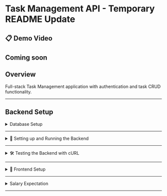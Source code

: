 # Task Management API - Temporary README Update

## 📋 Demo Video
Coming soon
---

## **Overview**
Full-stack Task Management application with authentication and task CRUD functionality.

---

## **Backend Setup**
<details>
  <summary> Database Setup </summary>

### **1. Install PostgreSQL**
```bash
brew install postgresql@14
brew services start postgresql@14
```

### **2. Create the Database**
```sql
CREATE DATABASE task_management;
```

### **3. Set up Tables**
```sql
CREATE TABLE users (
    id SERIAL PRIMARY KEY,
    username VARCHAR(255) UNIQUE NOT NULL,
    password TEXT NOT NULL
);

CREATE TABLE tasks (
    id SERIAL PRIMARY KEY,
    title VARCHAR(255) NOT NULL,
    description TEXT,
    isComplete BOOLEAN DEFAULT FALSE,
    user_id INTEGER REFERENCES users(id) ON DELETE CASCADE
);
```
</details>

---

<details>
  <summary>🚀 Setting up and Running the Backend</summary>

### **1. Clone the Repository**
```bash
git clone https://github.com/rpc1001/lumaa-spring-2025-swe
cd lumaa-spring-2025-swe
```

### **2. Install Dependencies**
```bash
npm install
```

### **3. Create `.env` File**
```env
DB_USER=your_username
DB_NAME=task_management
JWT_SECRET=your_generated_secret_key
```

### **4. Start the Backend**
```bash
npm run dev
```
</details>

---

<details>
  <summary>🛠 Testing the Backend with cURL</summary>

#### **1. Register a New User**
```bash
curl -X POST http://localhost:3000/auth/register \
-H "Content-Type: application/json" \
-d '{"username": "newuser", "password": "mypassword"}'
```

#### **2. Log In to Get JWT Token**
```bash
curl -X POST http://localhost:3000/auth/login \
-H "Content-Type: application/json" \
-d '{"username": "newuser", "password": "mypassword"}'
```
_This will return a token to use in subsequent requests._

#### **3. Create a Task (Authenticated Route)**
```bash
curl -X POST http://localhost:3000/tasks \
-H "Authorization: Bearer YOUR_JWT_HERE" \
-H "Content-Type: application/json" \
-d '{"title": "New Task", "description": "Task details"}'
```

#### **4. Retrieve Tasks (Authenticated Route)**
```bash
curl -X GET http://localhost:3000/tasks \
-H "Authorization: Bearer YOUR_JWT_HERE"
```

#### **5. Update a Task**
```bash
curl -X PUT http://localhost:3000/tasks/1 \
-H "Authorization: Bearer YOUR_JWT_HERE" \
-H "Content-Type: application/json" \
-d '{"title": "Updated Task Title", "isComplete": true}'
```

#### **6. Delete a Task**
```bash
curl -X DELETE http://localhost:3000/tasks/1 \
-H "Authorization: Bearer YOUR_JWT_HERE"
```
</details>

---

<details>
  <summary>🎨 Frontend Setup</summary>

### Install Dependencies
```bash
npm install
```

### Create `.env` File
```bash
VITE_API_URL=http://localhost:3000
```
Replace `http://localhost:3000` with your deployed backend URL if needed.

### Start the Frontend
```bash
npm run dev
```
This will start the frontend at `http://localhost:5173`.
</details>

---

<details>
  <summary>Salary Expectation</summary>
I expect $25 an hour x 40 hours a week -> $4000 per month
</details>

---